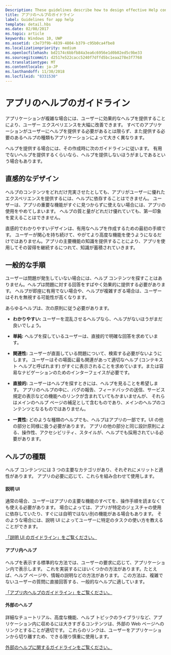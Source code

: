 ```yaml
---
Description: These guidelines describe how to design effective Help content for your app.
title: アプリのヘルプのガイドライン
label: Guidelines for app help
template: detail.hbs
ms.date: 02/08/2017
ms.topic: article
keywords: Windows 10, UWP
ms.assetid: c3e73f9b-4839-4804-b379-c95b0ca4fbe8
ms.localizationpriority: medium
ms.openlocfilehash: bd2174c6bbfb84a3ea6c6956e1d0b02ed5c9be33
ms.sourcegitcommit: d2517e522cacc5240f7dffd5bc1eaa278e3f7768
ms.translationtype: MT
ms.contentlocale: ja-JP
ms.lasthandoff: 11/30/2018
ms.locfileid: "8331530"
---
```

# <a name="guidelines-for-app-help"></a>アプリのヘルプのガイドライン



アプリケーションが複雑な場合には、ユーザーに効果的なヘルプを提供することにより、ユーザー エクスペリエンスを大幅に改善できます。 すべてのアプリケーションがユーザーにヘルプを提供する必要があるとは限らず、また提供する必要のあるヘルプの種類もアプリケーションによって大きく異なります。

ヘルプを提供する場合には、その作成時に次のガイドラインに従います。 有用でないヘルプを提供するくらいなら、ヘルプを提供しないほうがましであるという場合もあります。

## <a name="intuitive-design"></a>直感的なデザイン

ヘルプのコンテンツをどれだけ充実させたとしても、アプリがユーザーに優れたエクスペリエンスを提供するには、ヘルプに依存することはできません。 ユーザーは、アプリの重要な機能がすぐに見つからずに使えない場合には、アプリの使用をやめてしまいます。 ヘルプの質と量がどれだけ優れていても、第一印象を変えることはできません。

直感的でわかりやすいデザインは、有用なヘルプを作成するための最初の手順です。 ユーザーが関心を持ち続けて、やがてより高度な機能を使うようになるだけではありません。アプリの主要機能の知識を提供することにより、アプリを使用してその習得を継続するにつれて、知識が蓄積されていきます。

## <a name="general-instructions"></a>一般的な手順

ユーザーは問題が発生していない場合には、ヘルプ コンテンツを探すことはありません。ヘルプは問題に対する回答をすばやく効果的に提供する必要があります。 ヘルプが即座に有用でない場合や、ヘルプが複雑すぎる場合は、ユーザーはそれを無視する可能性が高くなります。

あらゆるヘルプは、次の原則に従う必要があります。

-   **わかりやすい:** ユーザーを混乱させるヘルプなら、ヘルプがないほうがまだ良いでしょう。

-   **単純:** ヘルプを探しているユーザーは、直接的で明確な回答を求めています。

-   **関連性:** ユーザーが直面している問題について、検索する必要がないようにします。 ユーザーはその場面に最も関連があって適切なヘルプ (コンテキスト ヘルプと呼ばれます) がすぐに表示されることを求めています。または容易なナビゲーションのためのインターフェイスが必要です。

-   **直接的:** ユーザーはヘルプを探すときには、ヘルプを見ることを希望します。 アプリのヘルプの中に、バグの報告、フィードバックの送信、サービス規定の表示などの機能へのリンクが含まれていてもかまいませんが、 それらはメインのヘルプ ページの補足として含むものであり、メインのヘルプのコンテンツとなるものではありません。

-   **一貫性:** どのような種類のヘルプでも、ヘルプはアプリの一部です。UI の他の部分と同様に扱う必要があります。 アプリの他の部分と同じ設計原則による、操作性、アクセシビリティ、スタイルが、ヘルプでも採用されている必要があります。

## <a name="types-of-help"></a>ヘルプの種類

ヘルプ コンテンツには 3 つの主要なカテゴリがあり、それぞれにメリットと適性があります。 アプリの必要に応じて、これらを組み合わせて使用します。

#### <a name="instructional-ui"></a>説明 UI

通常の場合、ユーザーはアプリの主要な機能のすべてを、操作手順を読まなくても使える必要があります。 場合によっては、アプリが特定のジェスチャの使用に依存していたり、すぐには自明ではない別の機能がある場合もあります。 そのような場合には、説明 UI によってユーザーに特定のタスクの使い方を教えることができます。

[「説明 UI のガイドライン」をご覧ください。](instructional-ui.md)

#### <a name="in-app-help"></a>アプリ内ヘルプ

ヘルプを表示する標準的な方法では、ユーザーの要求に応じて、アプリケーション内で表示します。 これを実装するにはいくつかの方法があります。たとえば、ヘルプ ページや、情報の説明などの方法があります。 この方法は、複雑でないユーザーの質問に直接回答する、一般的なヘルプに適しています。

[「アプリ内ヘルプのガイドライン」をご覧ください。](in-app-help.md)

#### <a name="external-help"></a>外部のヘルプ

詳細なチュートリアル、高度な機能、ヘルプ トピックのライブラリなど、アプリケーション内に収めるには大きすぎるコンテンツは、外部の Web ページへのリンクとすることが適切です。 これらのリンクは、ユーザーをアプリケーションから切り離すため、できる限り慎重に使用します。

[外部のヘルプに関するガイドラインをご覧ください。](external-help.md)


